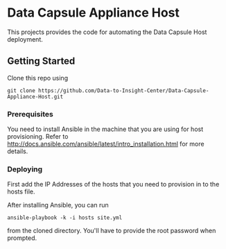 # Data Capsule Appliance Host

This projects provides the code for automating the Data Capsule Host deployment. 

## Getting Started

Clone this repo using 

```
git clone https://github.com/Data-to-Insight-Center/Data-Capsule-Appliance-Host.git
```

### Prerequisites

You need to install Ansible in the machine that you are using for host provisioning. Refer to http://docs.ansible.com/ansible/latest/intro_installation.html for more details. 

### Deploying

First add the IP Addresses of the hosts that you need to provision in to the hosts file. 

After installing Ansible, you can run 

```
ansible-playbook -k -i hosts site.yml
```

from the cloned directory. You'll have to provide the root password when prompted. 

